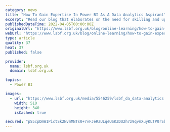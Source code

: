 ```yaml
---
category: news
title: "How To Gain Expertise In Power BI As A Data Analytics Aspirant"
excerpt: "Read our blog that elaborates on the need for skilling and upskilling by enrolling in a data analytics with Power BI course, to pave the way for better employment opportunities in 2022."
publishedDateTime: 2022-04-05T00:00:00Z
originalUrl: "https://www.lsbf.org.uk/blog/online-learning/how-to-gain-expertise-in-power-bi-as-a-data-analytics-aspirant"
webUrl: "https://www.lsbf.org.uk/blog/online-learning/how-to-gain-expertise-in-power-bi-as-a-data-analytics-aspirant"
type: article
quality: 37
heat: 37
published: false

provider:
  name: lsbf.org.uk
  domain: lsbf.org.uk

topics:
  - Power BI

images:
  - url: "https://www.lsbf.org.uk/media/5546259/lsbf_da_data-analytics.jpg?anchor=center&mode=crop&width=510&height=340&format=jpeg&quality=70&rnd=132936925480000000"
    width: 510
    height: 340
    isCached: true

secured: "pS5cpDmW1PictSk2NvmMNTs0+7vFJeRZULqeUSKZDU2h7z9qvmXuyKLTP0rSbjzmYgpZsOGHxEGWNRTL0QY1mngNAFUIo1JqVH0VU2aCWe7LBm2B291WYI42CHIhasahdE5ia7UsuYy64CPWoS1+2AyHnG055v6kBJu2p2U946C/elcG79HxycoJ6TwPw6tp9nONae9iAMYdaVc4Tzm4xrbkG2Dy/MxgOZt4p6BP8sF5S0QlyxmWAWsXTjkClMkbTJJDBplgPQMrN/NaYyutBVOcqkFgg7HeaUKVHJgjEhunYPzo8JW7PzOxsBaMnnEsQKS9COQlwn/gt91Rt0tWlK9B/NVMh/kZ1tDaAQJYNi4=;wDe+wJmqorek3kGCG8XPHQ=="
---
```


